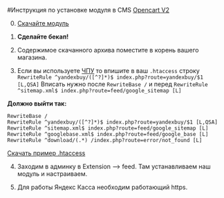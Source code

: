 #Инструкция по установке модуля в CMS [Opencart V2](http://www.opencart.com/?route=download/download)

0.  [Скачайте модуль](https://github.com/aTastyCookie/yandex_opencart2/blob/master/yandex_pack_opencart.zip)

1. 	**Сделайте бекап!**

2. 	Содержимое скачанного архива поместите в корень вашего магазина.

3. 	Если вы используете [ЧПУ](https://clck.ru/9PcGw) то впишите в ваш ```.htaccess``` строку ```RewriteRule ^yandexbuy/([^?]*)$ index.php?route=yandexbuy/$1 [L,QSA]``` Вписать нужно после ```RewriteBase /``` и перед ```RewriteRule ^sitemap.xml$ index.php?route=feed/google_sitemap [L]```

  **Должно выйти так:**
  ```
  RewriteBase /
  RewriteRule ^yandexbuy/([^?]*)$ index.php?route=yandexbuy/$1 [L,QSA]
  RewriteRule ^sitemap.xml$ index.php?route=feed/google_sitemap [L]
  RewriteRule ^googlebase.xml$ index.php?route=feed/google_base [L]
  RewriteRule ^download/(.*) /index.php?route=error/not_found [L]
  ```
[Скачать пример .htaccess](https://github.com/aTastyCookie/yandex_opencart2/blob/master/.htaccess-example)

4.	Заходим в админку в Extension --> feed. Там устанавливаем наш модуль и настраиваем.

5.	Для работы Яндекс Касса необходим работающий https.

